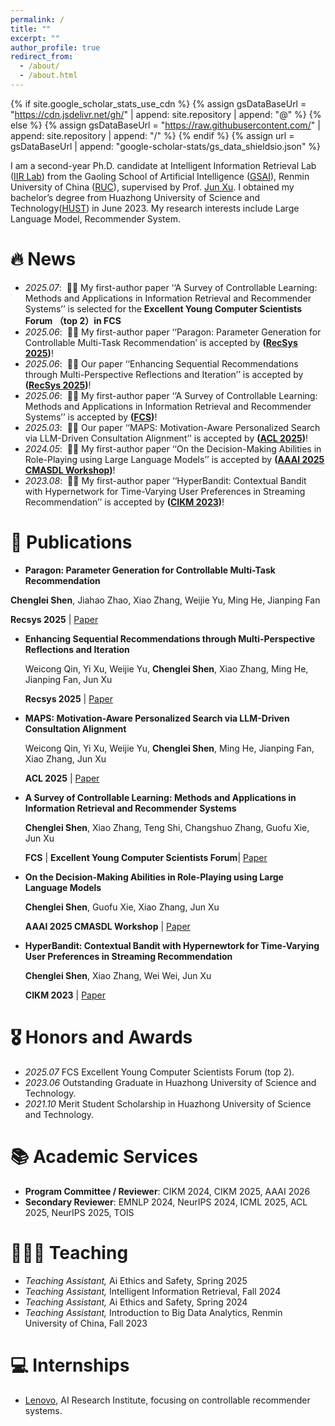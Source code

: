 ```yaml
---
permalink: /
title: ""
excerpt: ""
author_profile: true
redirect_from: 
  - /about/
  - /about.html
---
```


{% if site.google_scholar_stats_use_cdn %}
{% assign gsDataBaseUrl = "https://cdn.jsdelivr.net/gh/" | append: site.repository | append: "@" %}
{% else %}
{% assign gsDataBaseUrl = "https://raw.githubusercontent.com/" | append: site.repository | append: "/" %}
{% endif %}
{% assign url = gsDataBaseUrl | append: "google-scholar-stats/gs_data_shieldsio.json" %}

<span class='anchor' id='about-me'></span>

I am a second-year Ph.D. candidate at Intelligent Information Retrieval Lab ([IIR Lab](https://ruc-iir-lab.github.io/)) from the Gaoling School of Artificial Intelligence ([GSAI](http://ai.ruc.edu.cn/)), Renmin University of China ([RUC](https://www.ruc.edu.cn)), supervised by Prof. [Jun Xu](https://scholar.google.com/citations?user=su14mcEAAAAJ). I obtained my bachelor’s degree from Huazhong University of Science and Technology([HUST](https://www.hust.edu.cn/)) in June 2023. My research interests include Large Language Model, Recommender System.


# 🔥 News
- *2025.07*: &nbsp;🎉🎉 My first-author paper ‘‘A Survey of Controllable Learning: Methods and Applications in Information Retrieval and Recommender Systems’’ is selected for the **Excellent Young Computer Scientists Forum （top 2）in FCS**
- *2025.06*: &nbsp;🎉🎉 My first-author paper ‘‘Paragon: Parameter Generation for Controllable Multi-Task
Recommendation’ is accepted by **([RecSys 2025](https://recsys.acm.org/recsys25/))**! 
- *2025.06*: &nbsp;🎉🎉 Our paper ‘‘Enhancing Sequential Recommendations through Multi-Perspective Reflections and Iteration’’ is accepted by **([RecSys 2025](https://recsys.acm.org/recsys25/))**! 
- *2025.06*: &nbsp;🎉🎉 My first-author paper ‘‘A Survey of Controllable Learning: Methods and Applications in Information Retrieval and Recommender Systems’’ is accepted by **([FCS](https://journal.hep.com.cn/fcs/EN/10.1007/s11704-025-41366-5))**!
- *2025.03*: &nbsp;🎉🎉 Our paper ‘‘MAPS: Motivation-Aware Personalized Search via LLM-Driven Consultation Alignment’’ is accepted by **([ACL 2025](https://2025.aclweb.org/))**!
- *2024.05*: &nbsp;🎉🎉 My first-author paper ‘‘On the Decision-Making Abilities in Role-Playing using Large Language Models’’ is accepted by **([AAAI 2025 CMASDL Workshop](https://www.is3rlab.org/aaai25-cmasdl-workshop.github.io/))**!
- *2023.08*: &nbsp;🎉🎉  My first-author paper ‘‘HyperBandit: Contextual Bandit with Hypernetwork for Time-Varying User Preferences in Streaming Recommendation’’ is accepted by **([CIKM 2023](https://uobevents.eventsair.com/cikm2023/))**!

# 📝 Publications 


- **Paragon: Parameter Generation for Controllable Multi-Task Recommendation**

 **Chenglei Shen**, Jiahao Zhao, Xiao Zhang, Weijie Yu, Ming He, Jianping Fan

  **Recsys 2025** \| [Paper](https://arxiv.org/pdf/2410.10639)
  
- **Enhancing Sequential Recommendations through Multi-Perspective Reflections and Iteration**

  Weicong Qin, Yi Xu, Weijie Yu, **Chenglei Shen**, Xiao Zhang, Ming He, Jianping Fan,  Jun Xu

  **Recsys 2025** \| [Paper](https://arxiv.org/pdf/2409.06377?)
  
- **MAPS: Motivation-Aware Personalized Search via LLM-Driven Consultation Alignment**

  Weicong Qin, Yi Xu, Weijie Yu, **Chenglei Shen**, Ming He, Jianping Fan, Xiao Zhang, Jun Xu

  **ACL 2025** \| [Paper](https://arxiv.org/pdf/2503.01711?)
  
- **A Survey of Controllable Learning: Methods and Applications in Information Retrieval and Recommender Systems**

  **Chenglei Shen**, Xiao Zhang, Teng Shi, Changshuo Zhang, Guofu Xie, Jun Xu

  **FCS** \| **Excellent Young Computer Scientists Forum**\| [Paper](https://arxiv.org/pdf/2407.06083) 

- **On the Decision-Making Abilities in Role-Playing using Large Language Models**

  **Chenglei Shen**, Guofu Xie, Xiao Zhang, Jun Xu

  **AAAI 2025 CMASDL Workshop** \| [Paper](https://arxiv.org/pdf/2402.18807) 

- **HyperBandit: Contextual Bandit with Hypernewtork for Time-Varying User Preferences in Streaming Recommendation**

  **Chenglei Shen**, Xiao Zhang, Wei Wei, Jun Xu

  **CIKM 2023** \| [Paper](https://arxiv.org/pdf/2308.08497) 

# 🎖 Honors and Awards
- *2025.07* FCS Excellent Young Computer Scientists Forum (top 2).
- *2023.06* Outstanding Graduate in Huazhong University of Science and Technology.
- *2021.10* Merit Student Scholarship in Huazhong University of Science and Technology.

# 📚 Academic Services
- **Program Committee / Reviewer**: CIKM 2024, CIKM 2025, AAAI 2026
- **Secondary Reviewer**: EMNLP 2024, NeurIPS 2024, ICML 2025, ACL 2025, NeurIPS 2025, TOIS

# 👩🏻‍🏫 Teaching
- *Teaching Assistant,* Ai Ethics and Safety, Spring 2025
- *Teaching Assistant,* Intelligent Information Retrieval, Fall 2024
- *Teaching Assistant,* Ai Ethics and Safety, Spring 2024
- *Teaching Assistant,* Introduction to Big Data Analytics, Renmin University of China, Fall 2023
  
# 💻 Internships
- [Lenovo](https://research.lenovo.com/), AI Research Institute, focusing on controllable recommender systems.
